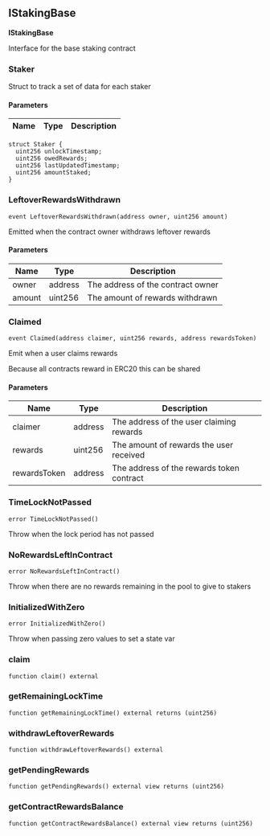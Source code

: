 ## IStakingBase

**IStakingBase**

Interface for the base staking contract

### Staker

Struct to track a set of data for each staker

#### Parameters

| Name | Type | Description |
| ---- | ---- | ----------- |

```solidity
struct Staker {
  uint256 unlockTimestamp;
  uint256 owedRewards;
  uint256 lastUpdatedTimestamp;
  uint256 amountStaked;
}
```

### LeftoverRewardsWithdrawn

```solidity
event LeftoverRewardsWithdrawn(address owner, uint256 amount)
```

Emitted when the contract owner withdraws leftover rewards

#### Parameters

| Name | Type | Description |
| ---- | ---- | ----------- |
| owner | address | The address of the contract owner |
| amount | uint256 | The amount of rewards withdrawn |

### Claimed

```solidity
event Claimed(address claimer, uint256 rewards, address rewardsToken)
```

Emit when a user claims rewards

Because all contracts reward in ERC20 this can be shared

#### Parameters

| Name | Type | Description |
| ---- | ---- | ----------- |
| claimer | address | The address of the user claiming rewards |
| rewards | uint256 | The amount of rewards the user received |
| rewardsToken | address | The address of the rewards token contract |

### TimeLockNotPassed

```solidity
error TimeLockNotPassed()
```

Throw when the lock period has not passed

### NoRewardsLeftInContract

```solidity
error NoRewardsLeftInContract()
```

Throw when there are no rewards remaining in the pool
to give to stakers

### InitializedWithZero

```solidity
error InitializedWithZero()
```

Throw when passing zero values to set a state var

### claim

```solidity
function claim() external
```

### getRemainingLockTime

```solidity
function getRemainingLockTime() external returns (uint256)
```

### withdrawLeftoverRewards

```solidity
function withdrawLeftoverRewards() external
```

### getPendingRewards

```solidity
function getPendingRewards() external view returns (uint256)
```

### getContractRewardsBalance

```solidity
function getContractRewardsBalance() external view returns (uint256)
```

